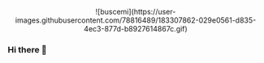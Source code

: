 <p align="center">
<img>![buscemi](https://user-images.githubusercontent.com/78816489/183307862-029e0561-d835-4ec3-877d-b8927614867c.gif)</img>
</p>










### Hi there 👋
